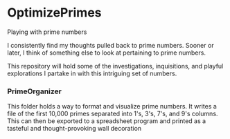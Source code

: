# OptimizePrimes
Playing with prime numbers

I consistently find my thoughts pulled back to prime numbers. Sooner or
later, I think of something else to look at pertaining to prime numbers. 

This repository will hold some of the investigations, inquisitions, and
playful explorations I partake in with this intriguing set of numbers.

### PrimeOrganizer
This folder holds a way to format and visualize prime numbers. It writes
a file of the first 10,000 primes separated into 1's, 3's, 7's, and 9's
columns. This can then be exported to a spreadsheet program and printed
as a tasteful and thought-provoking wall decoration
